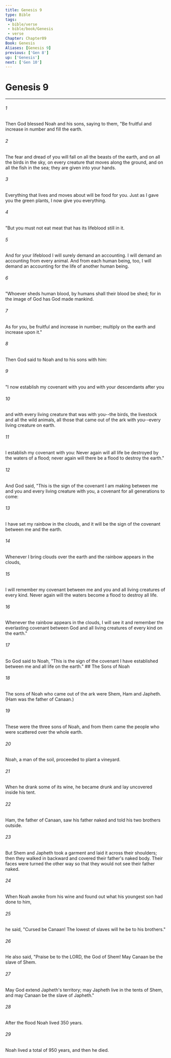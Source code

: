 ```yaml
---
title: Genesis 9
type: Bible
tags:
 - bible/verse
 - bible/book/Genesis
 - verse
Chapter: Chapter09
Book: Genesis
Aliases: [Genesis 9]
previous: ['Gen 8']
up: ['Genesis']
next: ['Gen 10']
---
```

# Genesis 9

***


###### 1 
Then God blessed Noah and his sons, saying to them, "Be fruitful and increase in number and fill the earth. 

###### 2 
The fear and dread of you will fall on all the beasts of the earth, and on all the birds in the sky, on every creature that moves along the ground, and on all the fish in the sea; they are given into your hands. 

###### 3 
Everything that lives and moves about will be food for you. Just as I gave you the green plants, I now give you everything. 

###### 4 
"But you must not eat meat that has its lifeblood still in it. 

###### 5 
And for your lifeblood I will surely demand an accounting. I will demand an accounting from every animal. And from each human being, too, I will demand an accounting for the life of another human being. 

###### 6 
"Whoever sheds human blood, by humans shall their blood be shed; for in the image of God has God made mankind. 

###### 7 
As for you, be fruitful and increase in number; multiply on the earth and increase upon it." 

###### 8 
Then God said to Noah and to his sons with him: 

###### 9 
"I now establish my covenant with you and with your descendants after you 

###### 10 
and with every living creature that was with you--the birds, the livestock and all the wild animals, all those that came out of the ark with you--every living creature on earth. 

###### 11 
I establish my covenant with you: Never again will all life be destroyed by the waters of a flood; never again will there be a flood to destroy the earth." 

###### 12 
And God said, "This is the sign of the covenant I am making between me and you and every living creature with you, a covenant for all generations to come: 

###### 13 
I have set my rainbow in the clouds, and it will be the sign of the covenant between me and the earth. 

###### 14 
Whenever I bring clouds over the earth and the rainbow appears in the clouds, 

###### 15 
I will remember my covenant between me and you and all living creatures of every kind. Never again will the waters become a flood to destroy all life. 

###### 16 
Whenever the rainbow appears in the clouds, I will see it and remember the everlasting covenant between God and all living creatures of every kind on the earth." 

###### 17 
So God said to Noah, "This is the sign of the covenant I have established between me and all life on the earth." ## The Sons of Noah 

###### 18 
The sons of Noah who came out of the ark were Shem, Ham and Japheth. (Ham was the father of Canaan.) 

###### 19 
These were the three sons of Noah, and from them came the people who were scattered over the whole earth. 

###### 20 
Noah, a man of the soil, proceeded to plant a vineyard. 

###### 21 
When he drank some of its wine, he became drunk and lay uncovered inside his tent. 

###### 22 
Ham, the father of Canaan, saw his father naked and told his two brothers outside. 

###### 23 
But Shem and Japheth took a garment and laid it across their shoulders; then they walked in backward and covered their father's naked body. Their faces were turned the other way so that they would not see their father naked. 

###### 24 
When Noah awoke from his wine and found out what his youngest son had done to him, 

###### 25 
he said, "Cursed be Canaan! The lowest of slaves will he be to his brothers." 

###### 26 
He also said, "Praise be to the LORD, the God of Shem! May Canaan be the slave of Shem. 

###### 27 
May God extend Japheth's territory; may Japheth live in the tents of Shem, and may Canaan be the slave of Japheth." 

###### 28 
After the flood Noah lived 350 years. 

###### 29 
Noah lived a total of 950 years, and then he died. 
